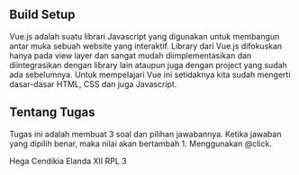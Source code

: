 ## Build Setup

Vue.js adalah suatu librari Javascript yang digunakan untuk membangun antar muka sebuah website yang interaktif. Library dari Vue.js difokuskan hanya pada view layer dan sangat mudah diimplementasikan dan diintegrasikan dengan library lain ataupun juga dengan project yang sudah ada sebelumnya. Untuk mempelajari Vue ini setidaknya kita sudah mengerti dasar-dasar HTML, CSS dan juga Javascript.

## Tentang Tugas

Tugas ini adalah membuat 3 soal dan pilihan jawabannya. Ketika jawaban yang dipilih benar, maka nilai akan bertambah 1. Menggunakan @click.

Hega Cendikia Elanda
XII RPL 3
